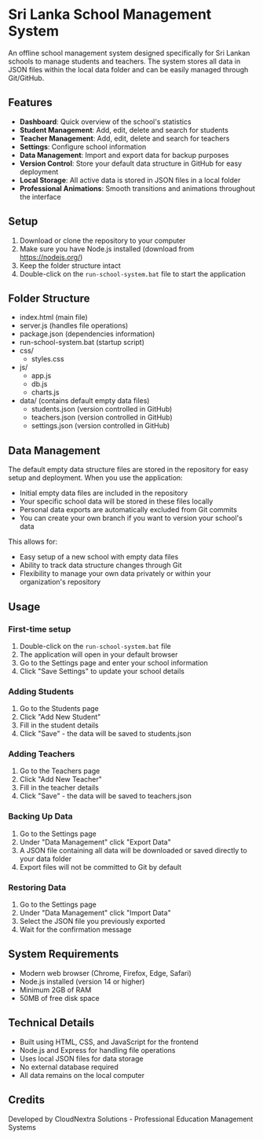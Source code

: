 # Sri Lanka School Management System

An offline school management system designed specifically for Sri Lankan schools to manage students and teachers. The system stores all data in JSON files within the local data folder and can be easily managed through Git/GitHub.

## Features

- **Dashboard**: Quick overview of the school's statistics
- **Student Management**: Add, edit, delete and search for students
- **Teacher Management**: Add, edit, delete and search for teachers
- **Settings**: Configure school information
- **Data Management**: Import and export data for backup purposes
- **Version Control**: Store your default data structure in GitHub for easy deployment
- **Local Storage**: All active data is stored in JSON files in a local folder
- **Professional Animations**: Smooth transitions and animations throughout the interface

## Setup

1. Download or clone the repository to your computer
2. Make sure you have Node.js installed (download from https://nodejs.org/)
3. Keep the folder structure intact
4. Double-click on the `run-school-system.bat` file to start the application

## Folder Structure

- index.html (main file)
- server.js (handles file operations)
- package.json (dependencies information)
- run-school-system.bat (startup script)
- css/
  - styles.css
- js/
  - app.js
  - db.js
  - charts.js
- data/ (contains default empty data files)
  - students.json (version controlled in GitHub)
  - teachers.json (version controlled in GitHub)
  - settings.json (version controlled in GitHub)

## Data Management

The default empty data structure files are stored in the repository for easy setup and deployment. When you use the application:

- Initial empty data files are included in the repository
- Your specific school data will be stored in these files locally
- Personal data exports are automatically excluded from Git commits
- You can create your own branch if you want to version your school's data

This allows for:
- Easy setup of a new school with empty data files
- Ability to track data structure changes through Git
- Flexibility to manage your own data privately or within your organization's repository

## Usage

### First-time setup

1. Double-click on the `run-school-system.bat` file
2. The application will open in your default browser
3. Go to the Settings page and enter your school information
4. Click "Save Settings" to update your school details

### Adding Students

1. Go to the Students page
2. Click "Add New Student"
3. Fill in the student details
4. Click "Save" - the data will be saved to students.json

### Adding Teachers

1. Go to the Teachers page
2. Click "Add New Teacher" 
3. Fill in the teacher details
4. Click "Save" - the data will be saved to teachers.json

### Backing Up Data

1. Go to the Settings page
2. Under "Data Management" click "Export Data"
3. A JSON file containing all data will be downloaded or saved directly to your data folder
4. Export files will not be committed to Git by default

### Restoring Data

1. Go to the Settings page
2. Under "Data Management" click "Import Data"
3. Select the JSON file you previously exported
4. Wait for the confirmation message

## System Requirements

- Modern web browser (Chrome, Firefox, Edge, Safari)
- Node.js installed (version 14 or higher)
- Minimum 2GB of RAM
- 50MB of free disk space

## Technical Details

- Built using HTML, CSS, and JavaScript for the frontend
- Node.js and Express for handling file operations
- Uses local JSON files for data storage
- No external database required
- All data remains on the local computer

## Credits

Developed by CloudNextra Solutions - Professional Education Management Systems

